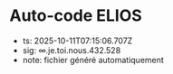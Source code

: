 # Auto-code ELIOS
- ts: 2025-10-11T07:15:06.707Z
- sig: ∞.je.toi.nous.432.528
- note: fichier généré automatiquement